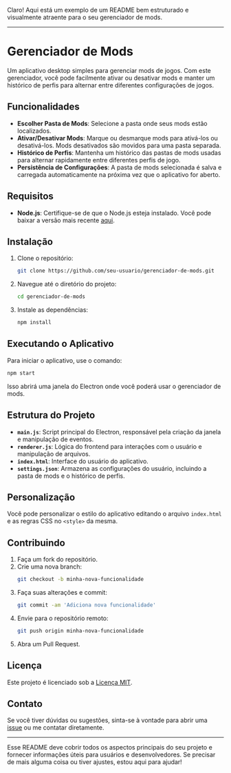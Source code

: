 Claro! Aqui está um exemplo de um README bem estruturado e visualmente atraente para o seu gerenciador de mods.

---

# Gerenciador de Mods

Um aplicativo desktop simples para gerenciar mods de jogos. Com este gerenciador, você pode facilmente ativar ou desativar mods e manter um histórico de perfis para alternar entre diferentes configurações de jogos.

## Funcionalidades

- **Escolher Pasta de Mods**: Selecione a pasta onde seus mods estão localizados.
- **Ativar/Desativar Mods**: Marque ou desmarque mods para ativá-los ou desativá-los. Mods desativados são movidos para uma pasta separada.
- **Histórico de Perfis**: Mantenha um histórico das pastas de mods usadas para alternar rapidamente entre diferentes perfis de jogo.
- **Persistência de Configurações**: A pasta de mods selecionada é salva e carregada automaticamente na próxima vez que o aplicativo for aberto.

## Requisitos

- **Node.js**: Certifique-se de que o Node.js esteja instalado. Você pode baixar a versão mais recente [aqui](https://nodejs.org/).

## Instalação

1. Clone o repositório:
   ```bash
   git clone https://github.com/seu-usuario/gerenciador-de-mods.git
   ```
2. Navegue até o diretório do projeto:
   ```bash
   cd gerenciador-de-mods
   ```
3. Instale as dependências:
   ```bash
   npm install
   ```

## Executando o Aplicativo

Para iniciar o aplicativo, use o comando:

```bash
npm start
```

Isso abrirá uma janela do Electron onde você poderá usar o gerenciador de mods.

## Estrutura do Projeto

- **`main.js`**: Script principal do Electron, responsável pela criação da janela e manipulação de eventos.
- **`renderer.js`**: Lógica do frontend para interações com o usuário e manipulação de arquivos.
- **`index.html`**: Interface do usuário do aplicativo.
- **`settings.json`**: Armazena as configurações do usuário, incluindo a pasta de mods e o histórico de perfis.

## Personalização

Você pode personalizar o estilo do aplicativo editando o arquivo `index.html` e as regras CSS no `<style>` da mesma.

## Contribuindo

1. Faça um fork do repositório.
2. Crie uma nova branch:
   ```bash
   git checkout -b minha-nova-funcionalidade
   ```
3. Faça suas alterações e commit:
   ```bash
   git commit -am 'Adiciona nova funcionalidade'
   ```
4. Envie para o repositório remoto:
   ```bash
   git push origin minha-nova-funcionalidade
   ```
5. Abra um Pull Request.

## Licença

Este projeto é licenciado sob a [Licença MIT](LICENSE).

## Contato

Se você tiver dúvidas ou sugestões, sinta-se à vontade para abrir uma [issue](https://github.com/seu-usuario/gerenciador-de-mods/issues) ou me contatar diretamente.

---

Esse README deve cobrir todos os aspectos principais do seu projeto e fornecer informações úteis para usuários e desenvolvedores. Se precisar de mais alguma coisa ou tiver ajustes, estou aqui para ajudar!